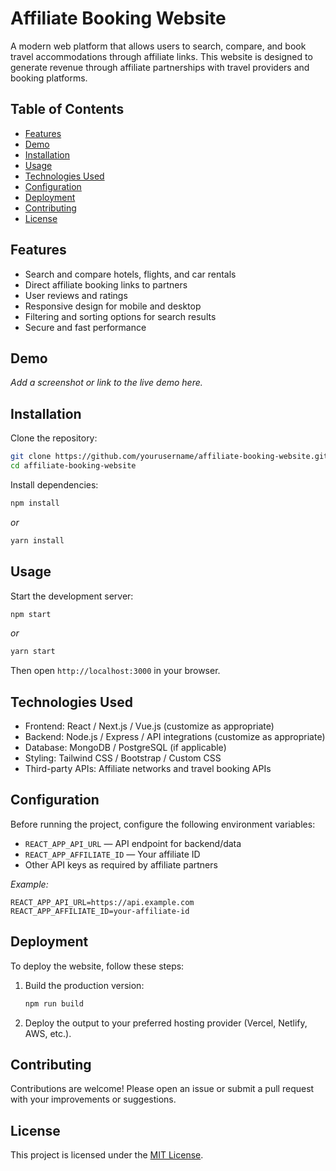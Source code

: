 # Affiliate Booking Website

A modern web platform that allows users to search, compare, and book travel accommodations through affiliate links. This website is designed to generate revenue through affiliate partnerships with travel providers and booking platforms.

## Table of Contents

- [Features](#features)
- [Demo](#demo)
- [Installation](#installation)
- [Usage](#usage)
- [Technologies Used](#technologies-used)
- [Configuration](#configuration)
- [Deployment](#deployment)
- [Contributing](#contributing)
- [License](#license)

## Features

- Search and compare hotels, flights, and car rentals
- Direct affiliate booking links to partners
- User reviews and ratings
- Responsive design for mobile and desktop
- Filtering and sorting options for search results
- Secure and fast performance

## Demo

_Add a screenshot or link to the live demo here._

## Installation

Clone the repository:

```bash
git clone https://github.com/yourusername/affiliate-booking-website.git
cd affiliate-booking-website
```

Install dependencies:

```bash
npm install
```
_or_
```bash
yarn install
```

## Usage

Start the development server:

```bash
npm start
```
_or_
```bash
yarn start
```

Then open `http://localhost:3000` in your browser.

## Technologies Used

- Frontend: React / Next.js / Vue.js (customize as appropriate)
- Backend: Node.js / Express / API integrations (customize as appropriate)
- Database: MongoDB / PostgreSQL (if applicable)
- Styling: Tailwind CSS / Bootstrap / Custom CSS
- Third-party APIs: Affiliate networks and travel booking APIs

## Configuration

Before running the project, configure the following environment variables:

- `REACT_APP_API_URL` — API endpoint for backend/data
- `REACT_APP_AFFILIATE_ID` — Your affiliate ID
- Other API keys as required by affiliate partners

_Example:_

```env
REACT_APP_API_URL=https://api.example.com
REACT_APP_AFFILIATE_ID=your-affiliate-id
```

## Deployment

To deploy the website, follow these steps:

1. Build the production version:

    ```bash
    npm run build
    ```

2. Deploy the output to your preferred hosting provider (Vercel, Netlify, AWS, etc.).

## Contributing

Contributions are welcome! Please open an issue or submit a pull request with your improvements or suggestions.

## License

This project is licensed under the [MIT License](LICENSE).
